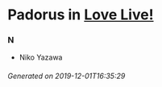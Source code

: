 # Padorus in [Love Live!](https://myanimelist.net/manga/48251/Love_Live)

### N
* Niko Yazawa

###### Generated on 2019-12-01T16:35:29
